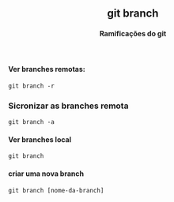 <!-- GIT BRANCH -->
<div>
<a name="branch">
<br>
<h2 align="center"> git branch </h2>
<h4 align="center"> Ramificações do git </h4>        
<br>

#### Ver branches remotas:
~~~
git branch -r
~~~

### Sicronizar as branches remota 
~~~
git branch -a
~~~

#### Ver branches local              
~~~      
git branch  
~~~

#### criar uma nova branch
~~~
git branch [nome-da-branch]
~~~    

</a> 
